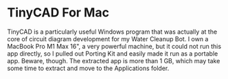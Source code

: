 # TinyCAD For Mac
TinyCAD is a particularly useful Windows program that was actually at the core of circuit diagram development for my Water Cleanup Bot. I own a MacBook Pro M1 Max 16", a very powerful machine, but it could not run this app directly, so I pulled out Porting Kit and easily made it run as a portable app. Beware, though. The extracted app is more than 1 GB, which may take some time to extract and move to the Applications folder.
